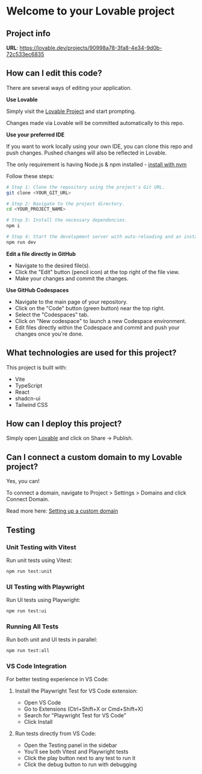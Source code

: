 # Welcome to your Lovable project

## Project info

**URL**: https://lovable.dev/projects/90998a78-3fa8-4e34-9d0b-72c533ec6835

## How can I edit this code?

There are several ways of editing your application.

**Use Lovable**

Simply visit the [Lovable Project](https://lovable.dev/projects/90998a78-3fa8-4e34-9d0b-72c533ec6835) and start prompting.

Changes made via Lovable will be committed automatically to this repo.

**Use your preferred IDE**

If you want to work locally using your own IDE, you can clone this repo and push changes. Pushed changes will also be reflected in Lovable.

The only requirement is having Node.js & npm installed - [install with nvm](https://github.com/nvm-sh/nvm#installing-and-updating)

Follow these steps:

```sh
# Step 1: Clone the repository using the project's Git URL.
git clone <YOUR_GIT_URL>

# Step 2: Navigate to the project directory.
cd <YOUR_PROJECT_NAME>

# Step 3: Install the necessary dependencies.
npm i

# Step 4: Start the development server with auto-reloading and an instant preview.
npm run dev
```

**Edit a file directly in GitHub**

- Navigate to the desired file(s).
- Click the "Edit" button (pencil icon) at the top right of the file view.
- Make your changes and commit the changes.

**Use GitHub Codespaces**

- Navigate to the main page of your repository.
- Click on the "Code" button (green button) near the top right.
- Select the "Codespaces" tab.
- Click on "New codespace" to launch a new Codespace environment.
- Edit files directly within the Codespace and commit and push your changes once you're done.

## What technologies are used for this project?

This project is built with:

- Vite
- TypeScript
- React
- shadcn-ui
- Tailwind CSS

## How can I deploy this project?

Simply open [Lovable](https://lovable.dev/projects/90998a78-3fa8-4e34-9d0b-72c533ec6835) and click on Share -> Publish.

## Can I connect a custom domain to my Lovable project?

Yes, you can!

To connect a domain, navigate to Project > Settings > Domains and click Connect Domain.

Read more here: [Setting up a custom domain](https://docs.lovable.dev/tips-tricks/custom-domain#step-by-step-guide)

## Testing

### Unit Testing with Vitest

Run unit tests using Vitest:

```sh
npm run test:unit
```

### UI Testing with Playwright

Run UI tests using Playwright:

```sh
npm run test:ui
```

### Running All Tests

Run both unit and UI tests in parallel:

```sh
npm run test:all
```

### VS Code Integration

For better testing experience in VS Code:

1. Install the Playwright Test for VS Code extension:
   - Open VS Code
   - Go to Extensions (Ctrl+Shift+X or Cmd+Shift+X)
   - Search for "Playwright Test for VS Code"
   - Click Install

2. Run tests directly from VS Code:
   - Open the Testing panel in the sidebar
   - You'll see both Vitest and Playwright tests
   - Click the play button next to any test to run it
   - Click the debug button to run with debugging
